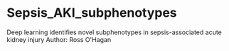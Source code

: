 # Sepsis_AKI_subphenotypes
Deep learning identifies novel subphenotypes in sepsis-associated acute kidney injury
Author: Ross O'Hagan
